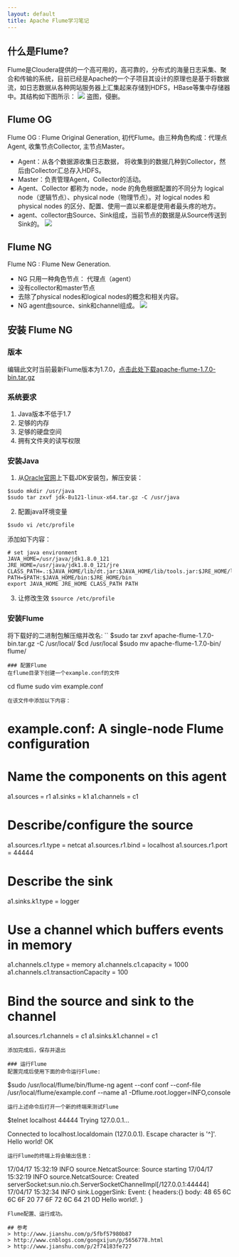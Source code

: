 ```yaml
---
layout: default
title: Apache Flume学习笔记
---
```


## 什么是Flume?
Flume是Cloudera提供的一个高可用的，高可靠的，分布式的海量日志采集、聚合和传输的系统，目前已经是Apache的一个子项目其设计的原理也是基于将数据流，如日志数据从各种网站服务器上汇集起来存储到HDFS，HBase等集中存储器中。其结构如下图所示：
![](http://images2015.cnblogs.com/blog/539316/201607/539316-20160710192339483-1093743457.jpg)
盗图，侵删。
## Flume OG 
Flume OG : Flume Original Generation, 初代Flume。由三种角色构成：代理点Agent, 收集节点Collector, 主节点Master。
- Agent：从各个数据源收集日志数据， 将收集到的数据几种到Collector，然后由Collector汇总存入HDFS。
- Master：负责管理Agent，Collector的活动。
- Agent、Collector 都称为 node，node 的角色根据配置的不同分为 logical node（逻辑节点）、physical node（物理节点）。对 logical nodes 和 physical nodes 的区分、配置、使用一直以来都是使用者最头疼的地方。
- agent、collector由Source、Sink组成，当前节点的数据是从Source传送到Sink的。
![](http://upload-images.jianshu.io/upload_images/2838375-b134e4c6962417d0.png?imageMogr2/auto-orient/strip%7CimageView2/2/w/1240)

## Flume NG 
Flume NG : Flume New Generation.
- NG 只用一种角色节点： 代理点（agent）
- 没有collector和master节点
- 去除了physical nodes和logical nodes的概念和相关内容。
- NG agent由source、sink和channel组成。
![](http://upload-images.jianshu.io/upload_images/2838375-97e9d808f92d23a8.png?imageMogr2/auto-orient/strip%7CimageView2/2/w/1240)

## 安装 Flume NG
### 版本
编辑此文时当前最新Flume版本为1.7.0，[点击此处下载apache-flume-1.7.0-bin.tar.gz](https://flume.apache.org/download.html)

### 系统要求
1. Java版本不低于1.7
2. 足够的内存
3. 足够的硬盘空间
4. 拥有文件夹的读写权限

### 安装Java
1. 从[Oracle官网](http://www.oracle.com/technetwork/java/javase/downloads/jdk8-downloads-2133151.html)上下载JDK安装包，解压安装：
```
$sudo mkdir /usr/java
$sudo tar zxvf jdk-8u121-linux-x64.tar.gz -C /usr/java
```
2. 配置java环境变量
```
$sudo vi /etc/profile
```
添加如下内容：
```
# set java environment
JAVA_HOME=/usr/java/jdk1.8.0_121
JRE_HOME=/usr/java/jdk1.8.0_121/jre
CLASS_PATH=.:$JAVA_HOME/lib/dt.jar:$JAVA_HOME/lib/tools.jar:$JRE_HOME/lib
PATH=$PATH:$JAVA_HOME/bin:$JRE_HOME/bin
export JAVA_HOME JRE_HOME CLASS_PATH PATH
```
3. 让修改生效
`$source /etc/profile`

### 安装Flume
将下载好的二进制包解压缩并改名:
``
$sudo tar zxvf apache-flume-1.7.0-bin.tar.gz -C /usr/local/
$cd /usr/local
$sudo mv apache-flume-1.7.0-bin/ flume/
```
### 配置Flume
在flume目录下创建一个example.conf的文件
```
cd flume
sudo vim example.conf
```
在该文件中添加以下内容：
```
# example.conf: A single-node Flume configuration

# Name the components on this agent
a1.sources = r1
a1.sinks = k1
a1.channels = c1

# Describe/configure the source
a1.sources.r1.type = netcat
a1.sources.r1.bind = localhost
a1.sources.r1.port = 44444

# Describe the sink
a1.sinks.k1.type = logger

# Use a channel which buffers events in memory
a1.channels.c1.type = memory
a1.channels.c1.capacity = 1000
a1.channels.c1.transactionCapacity = 100

# Bind the source and sink to the channel
a1.sources.r1.channels = c1
a1.sinks.k1.channel = c1
```
添加完成后，保存并退出

### 运行Flume
配置完成后使用下面的命令运行Flume:
```
$sudo /usr/local/flume/bin/flume-ng agent --conf conf --conf-file /usr/local/flume/example.conf --name a1 -Dflume.root.logger=INFO,console
```
运行上述命令后打开一个新的终端来测试Flume
```
$telnet localhost 44444
Trying 127.0.0.1...

Connected to localhost.localdomain (127.0.0.1).
Escape character is '^]'.
Hello world! <ENTER>
OK
```
运行Flume的终端上将会输出信息：
```
17/04/17 15:32:19 INFO source.NetcatSource: Source starting
17/04/17 15:32:19 INFO source.NetcatSource: Created serverSocket:sun.nio.ch.ServerSocketChannelImpl[/127.0.0.1:44444]
17/04/17 15:32:34 INFO sink.LoggerSink: Event: { headers:{} body: 48 65 6C 6C 6F 20 77 6F 72 6C 64 21 0D          Hello world!. }
```
Flume配置、运行成功。

## 参考
> http://www.jianshu.com/p/5fbf57980b87
> http://www.cnblogs.com/gongxijun/p/5656778.html
> http://www.jianshu.com/p/2f74183fe727
